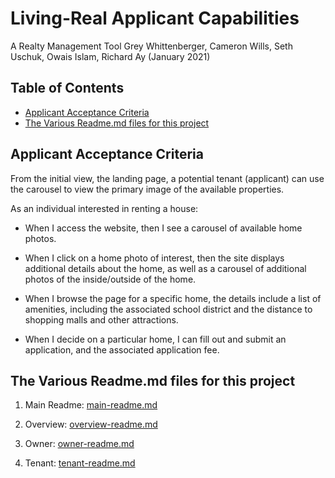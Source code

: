 # Living-Real Applicant Capabilities
A Realty Management Tool
Grey Whittenberger, Cameron Wills, Seth Uschuk, Owais Islam, Richard Ay
(January 2021)


## Table of Contents
* [Applicant Acceptance Criteria](#applicant-acceptance-criteria)
* [The Various Readme.md files for this project](#the-various-readme.md-files-for-this-project)

## Applicant Acceptance Criteria

From the initial view, the landing page, a potential tenant (applicant) can use the carousel to view the primary image of the available properties.  

As an individual interested in renting a house:

* When I access the website, then I see a carousel of available home photos.

* When I click on a home photo of interest, then the site displays additional details about the home, as well as a carousel of additional photos of the inside/outside of the home.

* When I browse the page for a specific home, the details include a list of amenities, including the associated school district and the distance to shopping malls and other attractions.

* When I decide on a particular home, I can fill out and submit an application, and the associated application fee.


## The Various Readme.md files for this project

1) Main Readme: [main-readme.md](../README.md)

2) Overview: [overview-readme.md](overview-readme.md)

3) Owner:  [owner-readme.md](owner-readme.md) 

4) Tenant: [tenant-readme.md](tenant-readme.md)

